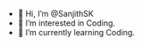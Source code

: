 - 👋 Hi, I’m @SanjithSK
- 👀 I’m interested in Coding.
- 🌱 I’m currently learning Coding.

<!---
SanjithSK/SanjithSK is a ✨ special ✨ repository because its `README.md` (this file) appears on your GitHub profile.
You can click the Preview link to take a look at your changes.
--->
